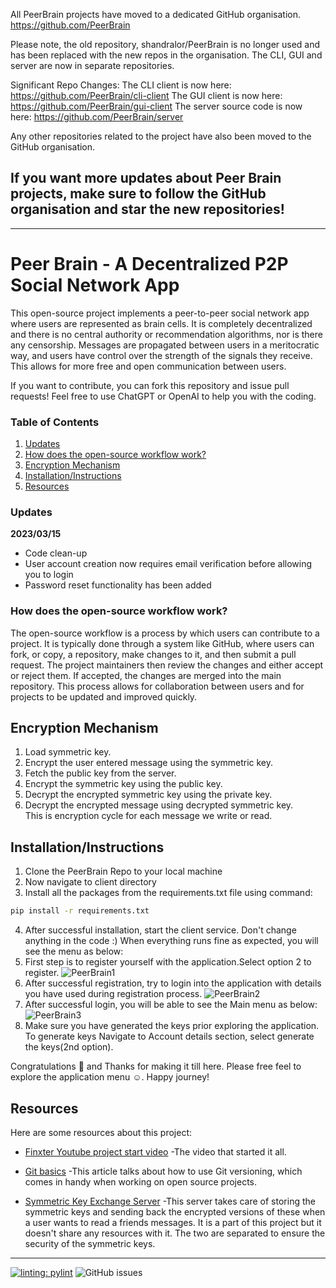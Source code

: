 


All PeerBrain projects have moved to a dedicated GitHub organisation.
https://github.com/PeerBrain

Please note, the old repository, shandralor/PeerBrain is no longer used and has been replaced with the new repos in the organisation.
The CLI, GUI and server are now in separate repositories.

Significant Repo Changes:
The CLI client is now here: https://github.com/PeerBrain/cli-client
The GUI client is now here: https://github.com/PeerBrain/gui-client
The server source code is now here: https://github.com/PeerBrain/server

Any other repositories related to the project have also been moved to the GitHub organisation.

If you want more updates about Peer Brain projects, make sure to follow the GitHub organisation and star the new repositories! 
-------------------------------------------------------------------------------------

--------------------------------------------------------------------------------------

# Peer Brain - A Decentralized P2P Social Network App

This open-source project implements a peer-to-peer social network app where users are represented as brain cells. It is completely decentralized and there is no central authority or recommendation algorithms, nor is there any censorship. Messages are propagated between users in a meritocratic way, and users have control over the strength of the signals they receive. This allows for more free and open communication between users.

If you want to contribute, you can fork this repository and issue pull requests! Feel free to use ChatGPT or OpenAI to help you with the coding.

### Table of Contents  
1. [Updates](#Updates)
2. [How does the open-source workflow work?](#how-does-the-open-source-workflow-work)
3. [Encryption Mechanism](#encryption-mechanism)
4. [Installation/Instructions](#installationinstructions)
5. [Resources](#resources) 

### Updates

**2023/03/15**
* Code clean-up
* User account creation now requires email verification before allowing you to login
* Password reset functionality has been added


### How does the open-source workflow work?
The open-source workflow is a process by which users can contribute to a project. It is typically done through a system like GitHub, where users can fork, or copy, a repository, make changes to it, and then submit a pull request. The project maintainers then review the changes and either accept or reject them. If accepted, the changes are merged into the main repository. This process allows for collaboration between users and for projects to be updated and improved quickly.

## Encryption Mechanism
1. Load symmetric key.
2. Encrypt the user entered message using the symmetric key.
3. Fetch the public key from the server.
4. Encrypt the symmetric key using the public key.
5. Decrypt the encrypted symmetric key using the private key.
6. Decrypt the encrypted message using decrypted symmetric key.   
This is encryption cycle for each message we write or read. 

## Installation/Instructions
1. Clone the PeerBrain Repo to your local machine
2. Now navigate to client directory
3. Install all the packages from the requirements.txt file using command:
```bash
pip install -r requirements.txt
```
4. After successful installation, start the client service. Don't change anything in the code :)
When everything runs fine as expected, you will see the menu as below:
5. First step is to register yourself with the application.Select option 2 to register.
![PeerBrain1](https://user-images.githubusercontent.com/8386876/225581439-5ac89a92-eda2-4c85-bfb4-27ff6ab90482.png)
6. After successful registration, try to login into the application with details you have used during registration process.
![PeerBrain2](https://user-images.githubusercontent.com/8386876/225581428-5cc627c1-4625-4ac1-a3dc-64798d9befd8.png)
7. After successful login, you will be able to see the Main menu as below:
![PeerBrain3](https://user-images.githubusercontent.com/8386876/225581434-1d116bf4-953e-4680-80b1-e291a3e9d8ba.png)
8. Make sure you have generated the keys prior exploring the application. To generate keys Navigate to Account details section, select generate the keys(2nd option).

Congratulations :tada: and Thanks for making it till here. Please free feel to explore the application menu :relaxed:. Happy journey!


## Resources
Here are some resources about this project:
* [Finxter Youtube project start video](https://youtu.be/GaQGfzTiHTc)
    -The video that started it all.
    
* [Git basics](https://www.freecodecamp.org/news/learn-the-basics-of-git-in-under-10-minutes-da548267cc91/)
    -This article talks about how to use Git versioning, which comes in handy when working on open source projects.

* [Symmetric Key Exchange Server](https://github.com/shandralor/Symmetric-Key-Exchange)
    -This server takes care of storing the symmetric keys and sending back the encrypted versions of these when a user wants to read a friends messages.
    It is a part of this project but it doesn't share any resources with it. The two are separated to ensure the security of the symmetric keys.


------------------------------------------------------------------------------------------------
[![linting: pylint](https://img.shields.io/badge/linting-pylint-yellowgreen)](https://github.com/PyCQA/pylint)
![GitHub issues](https://img.shields.io/github/issues-raw/shandralor/PeerBrain?style=plastic)
